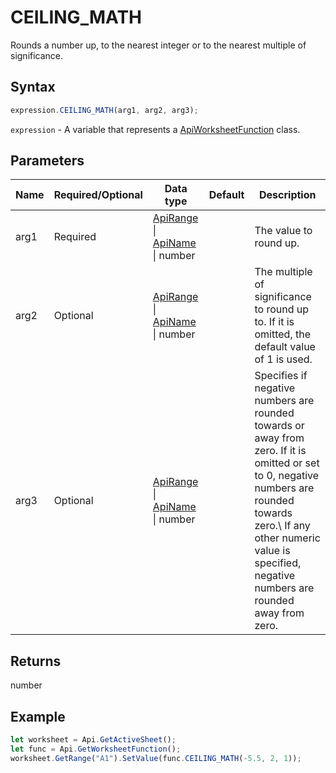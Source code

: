 # CEILING_MATH

Rounds a number up, to the nearest integer or to the nearest multiple of significance.

## Syntax

```javascript
expression.CEILING_MATH(arg1, arg2, arg3);
```

`expression` - A variable that represents a [ApiWorksheetFunction](../ApiWorksheetFunction.md) class.

## Parameters

| **Name** | **Required/Optional** | **Data type** | **Default** | **Description** |
| ------------- | ------------- | ------------- | ------------- | ------------- |
| arg1 | Required | [ApiRange](../../ApiRange/ApiRange.md) \| [ApiName](../../ApiName/ApiName.md) \| number |  | The value to round up. |
| arg2 | Optional | [ApiRange](../../ApiRange/ApiRange.md) \| [ApiName](../../ApiName/ApiName.md) \| number |  | The multiple of significance to round up to. If it is omitted, the default value of 1 is used. |
| arg3 | Optional | [ApiRange](../../ApiRange/ApiRange.md) \| [ApiName](../../ApiName/ApiName.md) \| number |  | Specifies if negative numbers are rounded towards or away from zero. If it is omitted or set to 0, negative numbers are rounded towards zero.\ If any other numeric value is specified, negative numbers are rounded away from zero. |

## Returns

number

## Example



```javascript editor-
let worksheet = Api.GetActiveSheet();
let func = Api.GetWorksheetFunction();
worksheet.GetRange("A1").SetValue(func.CEILING_MATH(-5.5, 2, 1));
```
